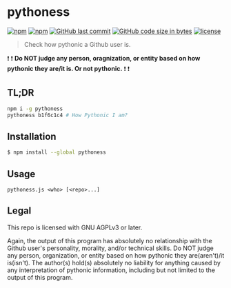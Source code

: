 # pythoness

[![npm](https://img.shields.io/npm/v/pythoness.svg?style=flat-square)](https://www.npmjs.com/package/pythoness)
[![npm](https://img.shields.io/npm/dt/pythoness.svg?style=flat-square)](https://www.npmjs.com/package/pythoness)
[![GitHub last commit](https://img.shields.io/github/last-commit/b1f6c1c4/pythoness.svg?style=flat-square)](https://github.com/b1f6c1c4/pythoness)
[![GitHub code size in bytes](https://img.shields.io/github/languages/code-size/b1f6c1c4/pythoness.svg?style=flat-square)](https://github.com/b1f6c1c4/pythoness)
[![license](https://img.shields.io/github/license/b1f6c1c4/pythoness.svg?style=flat-square)](https://github.com/b1f6c1c4/pythoness/blob/master/LICENSE.md)

> Check how pythonic a Github user is.

:heavy_exclamation_mark:
:heavy_exclamation_mark:
**Do NOT judge any person, oragnization, or entity based on how pythonic they are/it is. Or not pythonic.**
:heavy_exclamation_mark:
:heavy_exclamation_mark:

## TL;DR

```sh
npm i -g pythoness
pythoness b1f6c1c4 # How Pythonic I am?
```

## Installation

```sh
$ npm install --global pythoness
```
## Usage

```
pythoness.js <who> [<repo>...]
```

## Legal

This repo is licensed with GNU AGPLv3 or later.

Again, the output of this program has absolutely no relationship with the Github user's personality, morality, and/or technical skills.
Do NOT judge any person, organization, or entity based on how pythonic they are(aren't)/it is(isn't).
The author(s) hold(s) absolutely no liability for anything caused by any interpretation of pythonic information, including but not limited to the output of this program.
